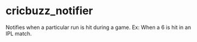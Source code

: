 # cricbuzz_notifier
Notifies when a particular run is hit during a game. Ex: When a 6 is hit in an IPL match.
